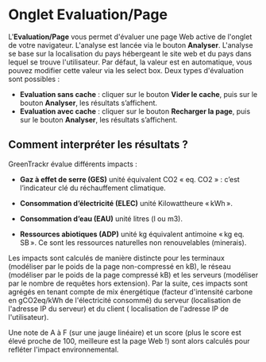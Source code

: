 # **Onglet Evaluation/Page** 

L'**Evaluation/Page** vous permet d'évaluer une page Web active de l'onglet de votre navigateur. L'analyse est lancée via le bouton **Analyser**. L'analyse se base sur la localisation du pays hébergeant le site web et du pays dans lequel se trouve l'utilisateur. Par défaut, la valeur est en automatique, vous pouvez modifier cette valeur via les select box. Deux types d'évaluation sont possibles : 

- **Evaluation sans cache** : cliquer sur le bouton **Vider le cache**, puis sur le bouton **Analyser**, les résultats s’affichent.
- **Evaluation avec cache** : cliquer sur le bouton **Recharger la page**, puis sur le bouton **Analyser**, les résultats s’affichent.

## Comment interpréter les résultats ?
GreenTrackr évalue différents impacts :

- **Gaz à effet de serre (GES)** unité équivalent CO2 « eq. CO2 » : c’est l’indicateur clé du réchauffement climatique. 

- **Consommation d’électricité (ELEC)** unité Kilowattheure « kWh ». 

- **Consommation d’eau (EAU)** unité litres (l ou m3). 

- **Ressources abiotiques (ADP)** unité kg équivalent antimoine « kg eq. SB ». Ce sont les ressources naturelles non renouvelables (minerais). 

Les impacts sont calculés de manière distincte pour les terminaux (modéliser par le poids de la page non-compressé en kB), le réseau (modéliser par le poids de la page compressé kB) et les serveurs (modéliser par le nombre de requêtes hors extension). Par la suite, ces impacts sont agrégés en tenant compte de mix énergétique (facteur d'intensité carbone en gCO2eq/kWh de l'électricité consommé)  du serveur (localisation de l'adresse IP du serveur) et du client ( localisation de l'adresse IP de l'utilisateur).

Une note de A à F (sur une jauge linéaire) et un score (plus le score est élevé proche de 100, meilleure est la page Web !) sont alors calculés pour refléter l'impact environnemental.